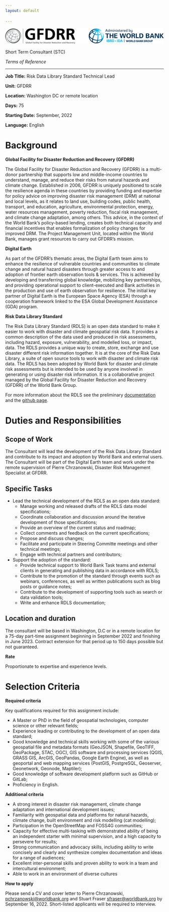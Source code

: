 ```yaml
---
layout: default

---
```

![](/uploads/2022/09/01/gfdrr_wb_primary_logo.png)

Short Term Consultant (STC)

_Terms of Reference_

***

**Job Title:** Risk Data Library Standard Technical Lead

**Unit:** GFDRR

**Location:** Washington DC or remote location

**Days:** 75

**Starting Date:** September, 2022

**Language:** English

# **Background**

**Global Facility for Disaster Reduction and Recovery (GFDRR)**

The Global Facility for Disaster Reduction and Recovery (GFDRR) is a multi-donor partnership that supports low and middle-income countries to understand, manage, and reduce their risks from natural hazards and climate change. Established in 2006, GFDRR is uniquely positioned to scale the resilience agenda in these countries by providing funding and expertise for policy advice on improving disaster risk management (DRM) at national and local levels, as it relates to land use, building codes, public health, transport, and education, agriculture, environmental protection, energy, water resources management, poverty reduction, fiscal risk management, and climate change adaptation, among others. This advice, in the context of the World Bank’s policy-based lending, creates both technical capacity and financial incentives that enables formalization of policy changes for improved DRM. The Project Management Unit, located within the World Bank, manages grant resources to carry out GFDRR’s mission.

**Digital Earth**

As part of the GFDRR’s thematic areas, the Digital Earth team aims to enhance the resilience of vulnerable countries and communities to climate change and natural hazard disasters through greater access to and adoption of frontier earth observation tools & services. This is achieved by developing and transferring global knowledge, mobilizing key partnerships, and providing operational support to client-executed and Bank activities in the production and use of earth observation for resilience. The initial key partner of Digital Earth is the European Space Agency (ESA) through a cooperation framework linked to the ESA Global Development Assistance (GDA) program.

**Risk Data Library Standard**

The Risk Data Library Standard (RDLS) is an open data standard to make it easier to work with disaster and climate geospatial risk data. It provides a common description of the data used and produced in risk assessments, including hazard, exposure, vulnerability, and modelled loss, or impact, data. The RDLS provides a unique way to create, store, exchange and use disaster different risk information together. It is at the core of the Risk Data Library, a suite of open source tools to work with disaster and climate risk data. The RDLS has been adopted by World Bank for disaster and climate risk assessments but is intended to be used by anyone involved in generating or using disaster risk information. It is a collaborative project managed by the Global Facility for Disaster Reduction and Recovery (GFDRR) of the World Bank Group.

For more information about the RDLS see the preliminary [documentation ](https://docs.riskdatalibrary.org/)and the [github page](https://github.com/GFDRR/rdl-standard).

# **Duties and Responsibilities**

## **Scope of Work**

The Consultant will lead the development of the Risk Data Library Standard and contribute to its impact and adoption by World Bank and external users. The Consultant will be part of the Digital Earth team and work under the remote supervision of Pierre Chrzanowski, Disaster Risk Management Specialist at GFDRR.

## **Specific Tasks**

* Lead the technical development of the RDLS as an open data standard:
  * Manage working and released drafts of the RDLS data model specifications;
  * Coordinate collaboration and discussion around the iterative development of those specifications;
  * Provide an overview of the current status and roadmap;
  * Collect comments and feedback on the current specifications;
  * Propose and discuss changes;
  * Facilitate and participate in Steering Committe meetings and other technical meetings;
  * Engage with technical partners and contributors;
* Support the adoption of the standard:
  * Provide technical support to World Bank Task teams and external clients in generating and publishing data in accordance with RDLS;
  * Contribute to the promotion of the standard through events such as webinars, conferences, as well as written publications such as blog posts or guidance notes;
  * Contribute to the development of supporting tools such as search or data validation tools;
  * Write and enhance RDLS documentation;

## **Location and duration**

The consultant will be based in Washington, D.C or in a remote location for a 75-day part-time assignment beginning in September 2022 and finishing in June 2023. Contract extension for that period up to 150 days possible but not guaranteed.

**Rate**

Proportionate to expertise and experience levels.

# **Selection Criteria**

**Required criteria**

Key qualifications required for this assignment include:

* A Master or PhD in the field of geospatial technologies, computer science or other relevant fields;
* Experience leading or contributing to the development of an open data standard;
* Good knowledge and technical skills working with some of the various geospatial file and metadata formats (GeoJSON, Shapefile, GeoTIFF, GeoPackage, STAC, OGC), GIS software and processing services (QGIS, GRASS GIS, ArcGIS, GeoPandas, Google Earth Engine), as well as geoportal and web mapping services (PostGIS, PostgreSQL, Geoserver, Geonetwork, Geonode, Maptiler);
* Good knowledge of software development platform such as GitHub or GitLab;
* Proficiency in English.

**Additional criteria**

* A strong interest in disaster risk management, climate change adaptation and international development issues;
* Familiarity with geospatial data and platforms for natural hazards, climate change, built environment and risk modelling (cat modelling);
* Participation in the OpenStreetMap and FOSS4G communities;
* Capacity for effective multi-tasking with demonstrated ability of being an independent starter with minimal supervision, and a high capacity to persevere for results;
* Strong communication and advocacy skills, including ability to write concisely and clearly and synthesize complex documentation and ideas for a range of audiences;
* Excellent inter-personal skills and proven ability to work in a team and intercultural environment;
* Able to work in an environment of diverse cultures

**How to apply**

Please send a CV and cover letter to Pierre Chrzanowski, [pchrzanowski@worldbank.org](mailto:pchrzanowski@worldbank.org) and Stuart Fraser [sfraser@worldbank.org](mailto:sfraser@worldbank.org) by September 16, 2022. Short-listed applicants will be required to interview.